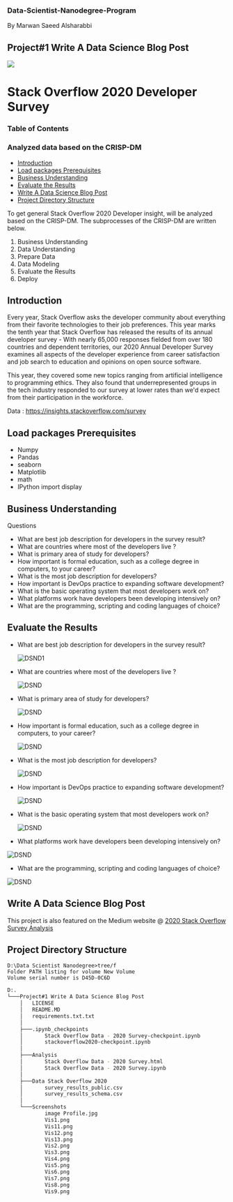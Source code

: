 ### Data-Scientist-Nanodegree-Program
By Marwan Saeed Alsharabbi
  ## Project#1 Write A Data Science Blog Post
<img src="https://upload.wikimedia.org/wikipedia/commons/0/02/Stack_Overflow_logo.svg"></img>
# Stack Overflow 2020 Developer Survey 
### Table of Contents
### Analyzed data based on the CRISP-DM
- <a href='#1'>Introduction</a>  
- <a href='#2'>Load packages Prerequisites</a>  
- <a href='#3'>Business Understanding</a>  
- <a href='#4'>Evaluate the Results</a>   
- <a href='#5'>Write A Data Science Blog Post</a>
- <a href='#6'>Project Directory Structure</a>


To get general Stack Overflow 2020 Developer insight, will be analyzed based on the CRISP-DM. The subprocesses of the CRISP-DM are written below.

1. Business Understanding
2. Data Understanding
3. Prepare Data
4. Data Modeling
5. Evaluate the Results
6. Deploy

## <a id="1">Introduction</a> 

Every year, Stack Overflow asks the developer community about everything from their favorite technologies to their job preferences. This year marks the tenth year that Stack Overflow has released the results of its annual developer survey - With nearly 65,000 responses fielded from over 180 countries and dependent territories, our 2020 Annual Developer Survey examines all aspects of the developer experience from career satisfaction and job search to education and opinions on open source software.

This year, they covered some new topics ranging from artificial intelligence to programming ethics. They also found that underrepresented groups in the tech industry responded to our survey at lower rates than we'd expect from their participation in the workforce.

Data : https://insights.stackoverflow.com/survey

## <a id="2">Load packages Prerequisites</a>
* Numpy
* Pandas
* seaborn
* Matplotlib
* math
* IPython import display

## <a id="3">Business Understanding</a>
Questions

 - What are best job description for developers in the survey result?
 - What are countries where most of the developers live ?
 - What is primary area of study for developers?
 - How important is formal education, such as a college degree in computers, to your career?
 - What is the most job description for developers?
 - How important is DevOps practice to expanding software development?
 - What is the basic operating system that most developers work on?
 - What platforms work have developers been developing intensively on?
 - What are the programming, scripting and coding languages of choice?
 
 ## <a id="4">Evaluate the Results</a>
 - What are best job description for developers in the survey result?
 
   ![DSND1](./Screenshots/Vis2.png)
  
 - What are countries where most of the developers live ?
 
    ![DSND](./Screenshots/Vis3.png)
    
 - What is primary area of study for developers?
 
    ![DSND](./Screenshots/Vis1.png)
 
 - How important is formal education, such as a college degree in computers, to your career?
 
    ![DSND](./Screenshots/Vis13.png)
 
 - What is the most job description for developers?
 
     ![DSND](./Screenshots/Vis5.png)
 
 - How important is DevOps practice to expanding software development?
 
     ![DSND](./Screenshots/Vis6.png)
     
 - What is the basic operating system that most developers work on?
 
   ![DSND](./Screenshots/Vis12.png)
 
 - What platforms work have developers been developing intensively on?
 
  ![DSND](./Screenshots/Vis11.png)
  
 - What are the programming, scripting and coding languages of choice?
 
  ![DSND](./Screenshots/Vis9.png)
 
 ## <a id="5">Write A Data Science Blog Post</a>
 
 This project is also featured on the Medium website @ [2020 Stack Overflow Survey Analysis](https://marwanalsharabbi.medium.com/2020-stack-overflow-survey-analysis-25a515260a2a)
 
 
 ## <a id="6">Project Directory Structure</a> 
 ```
 D:\Data Scientist Nanodegree>tree/f
Folder PATH listing for volume New Volume
Volume serial number is D45D-0C6D
```

```bash
D:.
└───Project#1 Write A Data Science Blog Post
    │   LICENSE
    │   README.MD
    │   requirements.txt.txt
    │
    ├───.ipynb_checkpoints
    │       Stack Overflow Data - 2020 Survey-checkpoint.ipynb
    │       stackoverflow2020-checkpoint.ipynb
    │
    ├───Analysis
    │       Stack Overflow Data - 2020 Survey.html
    │       Stack Overflow Data - 2020 Survey.ipynb
    │
    ├───Data Stack Overflow 2020
    │       survey_results_public.csv
    │       survey_results_schema.csv
    │
    └───Screenshots
            image Profile.jpg
            Vis1.png
            Vis11.png
            Vis12.png
            Vis13.png
            Vis2.png
            Vis3.png
            Vis4.png
            Vis5.png
            Vis6.png
            Vis7.png
            Vis8.png
            Vis9.png
 ```
